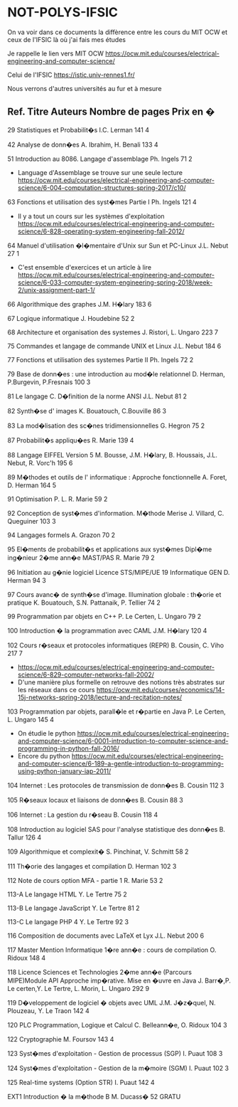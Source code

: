 
# NOT-POLYS-IFSIC

On va voir dans ce documents la diffèrence entre les cours du MIT OCW et ceux de l'IFSIC là où j'ai fais mes études

Je rappelle le lien vers MIT OCW
https://ocw.mit.edu/courses/electrical-engineering-and-computer-science/

Celui de l'IFSIC https://istic.univ-rennes1.fr/

Nous verrons d'autres universités au fur et à mesure

Ref. 	Titre	Auteurs	Nombre de pages	Prix en �
---

29	Statistiques et Probabilit�s	I.C. Lerman	141	4

42	Analyse de donn�es	A. Ibrahim, H. Benali	133	4

51	Introduction au 8086. Langage d'assemblage	Ph. Ingels	71	2
- Language d'Assemblage se trouve sur une seule lecture https://ocw.mit.edu/courses/electrical-engineering-and-computer-science/6-004-computation-structures-spring-2017/c10/

63	Fonctions et utilisation des syst�mes Partie I	Ph. Ingels	121	4
- Il y a tout un cours sur les systèmes d'exploitation https://ocw.mit.edu/courses/electrical-engineering-and-computer-science/6-828-operating-system-engineering-fall-2012/

64	Manuel d'utilisation �l�mentaire d'Unix sur Sun et PC-Linux	J.L. Nebut	27	1
- C'est ensemble d'exercices et un article à lire https://ocw.mit.edu/courses/electrical-engineering-and-computer-science/6-033-computer-system-engineering-spring-2018/week-2/unix-assignment-part-1/

66	Algorithmique des graphes	J.M. H�lary	183	6

67	Logique informatique	J. Houdebine	52	2


68	Architecture et organisation des systemes	J. Ristori, L. Ungaro	223	7

75	Commandes et langage de commande UNIX et Linux	J.L. Nebut	184	6

77	Fonctions et utilisation des systemes Partie II	Ph. Ingels	72	2

79	Base de donn�es : une introduction au mod�le relationnel	D. Herman, P.Burgevin, P.Fresnais	100	3

81	Le langage C. D�finition de la norme ANSI	J.L. Nebut	81	2

82	Synth�se d' images	K. Bouatouch, C.Bouville	86	3

83	La mod�lisation des sc�nes tridimensionnelles	G. Hegron	75	2

87	Probabilit�s appliqu�es	R. Marie	139	4

88	Langage EIFFEL Version 5	M. Bousse, J.M. H�lary, B. Houssais, J.L. Nebut, R. Vorc'h	195	6

89	M�thodes et outils de l' informatique : Approche fonctionnelle	A. Foret, D. Herman	164	5

91	Optimisation P. L.	R. Marie	59	2

92	Conception de syst�mes d'information. M�thode Merise	J. Villard, C. Queguiner	103	3

94	Langages formels	A. Grazon	70	2

95	El�ments de probabilit�s et applications aux syst�mes Dipl�me ing�nieur 2�me ann�e MAST/PAS	R. Marie	79	2

96	Initiation au g�nie logiciel Licence STS/MIPE/UE 19 Informatique GEN	D. Herman	94	3

97	Cours avanc� de synth�se d'image. Illumination globale : th�orie et pratique	K. Bouatouch, S.N. Pattanaik, P. Tellier	74	2

99	Programmation par objets en C++	P. Le Certen, L. Ungaro	79	2

100	Introduction � la programmation avec CAML	J.M. H�lary	120	4

102	Cours r�seaux et protocoles informatiques (REPR)	B. Cousin, C. Viho	217	7
- https://ocw.mit.edu/courses/electrical-engineering-and-computer-science/6-829-computer-networks-fall-2002/
- D'une manière plus formelle on retrouve des notions très abstrates sur les réseaux dans ce cours https://ocw.mit.edu/courses/economics/14-15j-networks-spring-2018/lecture-and-recitation-notes/

103	Programmation par objets, parall�le et r�partie en Java	P. Le Certen, L. Ungaro	145	4
- On étudie le python https://ocw.mit.edu/courses/electrical-engineering-and-computer-science/6-0001-introduction-to-computer-science-and-programming-in-python-fall-2016/
- Encore du python https://ocw.mit.edu/courses/electrical-engineering-and-computer-science/6-189-a-gentle-introduction-to-programming-using-python-january-iap-2011/

104	Internet : Les protocoles de transmission de donn�es	B. Cousin	112	3

105	R�seaux locaux et liaisons de donn�es	B. Cousin	88	3

106	Internet : La gestion du r�seau	B. Cousin	118	4

108	Introduction au logiciel SAS pour l'analyse statistique des donn�es	B. Tallur	126	4

109	Algorithmique et complexit�	S. Pinchinat, V. Schmitt	58	2

111	Th�orie des langages et compilation	D. Herman	102	3

112	Note de cours option MFA - partie 1	R. Marie	53	2

113-A	Le langage HTML	Y. Le Tertre	75	2

113-B	Le langage JavaScript	Y. Le Tertre	81	2

113-C	Le langage PHP 4	Y. Le Tertre	92	3

116	Composition de documents avec LaTeX et Lyx	J.L. Nebut	200	6

117	Master Mention Informatique 1�re ann�e : cours de compilation	O. Ridoux	148	4

118	Licence Sciences et Technologies 2�me ann�e (Parcours MIPE)Module API Approche imp�rative. Mise en �uvre en Java	J. Barr�,P. Le certen,Y. Le Tertre, L. Morin, L. Ungaro	292	9

119	D�veloppement de logiciel � objets avec UML	J.M. J�z�quel, N. Plouzeau, Y. Le Traon	142	4

120	PLC Programmation, Logique et Calcul	C. Belleann�e, O. Ridoux	104	3

122	Cryptographie	M. Foursov	143	4

123	Syst�mes d'exploitation - Gestion de processus (SGP)	I. Puaut	108	3

124	Syst�mes d'exploitation - Gestion de la m�moire (SGM)	I. Puaut	102	3

125	Real-time systems (Option STR)	I. Puaut	142	4

EXT1	Introduction � la m�thode B	M. Ducass�	52	GRATU
